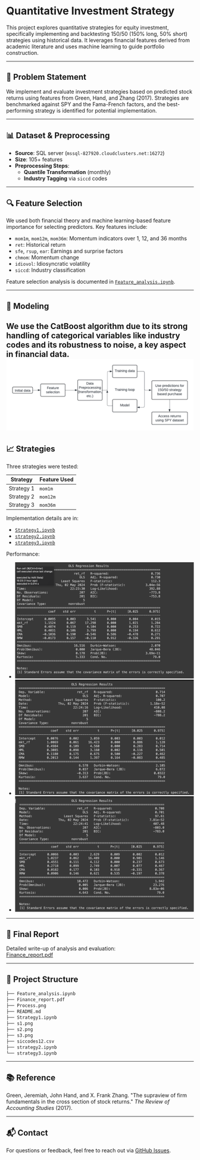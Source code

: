 # Quantitative Investment Strategy

This project explores quantitative strategies for equity investment, specifically implementing and backtesting 150/50 (150% long, 50% short) strategies using historical data. It leverages financial features derived from academic literature and uses machine learning to guide portfolio construction.

---

## 🧠 Problem Statement

We implement and evaluate investment strategies based on predicted stock returns using features from Green, Hand, and Zhang (2017). Strategies are benchmarked against SPY and the Fama-French factors, and the best-performing strategy is identified for potential implementation.

---

## 📊 Dataset & Preprocessing

- **Source**: SQL server (`mssql-827920.cloudclusters.net:16272`)
- **Size**: 105+ features
- **Preprocessing Steps**:
  - **Quantile Transformation** (monthly)
  - **Industry Tagging** via `siccd` codes

---

## 🔍 Feature Selection

We used both financial theory and machine learning-based feature importance for selecting predictors. Key features include:

- `mom1m`, `mom12m`, `mom36m`: Momentum indicators over 1, 12, and 36 months
- `ret`: Historical return
- `sfe`, `rsup`, `ear`: Earnings and surprise factors
- `chmom`: Momentum change
- `idiovol`: Idiosyncratic volatility
- `siccd`: Industry classification

Feature selection analysis is documented in [`Feature_analysis.ipynb`](Feature_analysis.ipynb).

---

## 🤖 Modeling

We use the **CatBoost** algorithm due to its strong handling of categorical variables like industry codes and its robustness to noise, a key aspect in financial data.
![Model overview](Process.png)
---

## 📈 Strategies

Three strategies were tested:

| Strategy | Feature Used |
|----------|---------------|
| Strategy 1 | `mom1m` |
| Strategy 2 | `mom12m` |
| Strategy 3 | `mom36m` |

Implementation details are in:
- [`Strategy1.ipynb`](Strategy1.ipynb)
- [`strategy2.ipynb`](strategy2.ipynb)
- [`strategy3.ipynb`](strategy3.ipynb)

Performance:
- ![Strategy 1](s1.png)
- ![Strategy 2](s2.png)
- ![Strategy 3](s3.png)

---

## 📑 Final Report

Detailed write-up of analysis and evaluation:  
[Finance_report.pdf](Finance_report.pdf)

---

## 📁 Project Structure
```text
├── Feature_analysis.ipynb
├── Finance_report.pdf
├── Process.png
├── README.md
├── Strategy1.ipynb
├── s1.png
├── s2.png
├── s3.png
├── siccodes12.csv
├── strategy2.ipynb
└── strategy3.ipynb
```

---

## 📚 Reference

Green, Jeremiah, John Hand, and X. Frank Zhang. "The supraview of firm fundamentals in the cross section of stock returns." *The Review of Accounting Studies* (2017).

---

## 📬 Contact

For questions or feedback, feel free to reach out via [GitHub Issues](https://github.com/Aditi-balaji-13/Financial_market_Analysis/issues).
